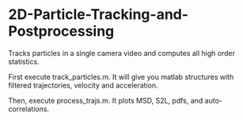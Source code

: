 # 2D-Particle-Tracking-and-Postprocessing
Tracks particles in a single camera video and computes all high order statistics.

First execute track_particles.m. It will give you matlab structures with filtered trajectories, velocity and acceleration.

Then, execute process_trajs.m. It plots MSD, S2L, pdfs, and auto-correlations. 
